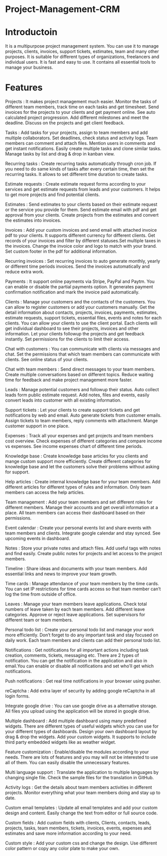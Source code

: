 # Project-Management-CRM

# Introductoin

It is a multipurpose project management system. You can use it to manage projects, clients, invoices, support tickets, estimates, team and many other purposes. It is suitable for different types of organizations, freelancers and individual users. It is fast and easy to use. It contains all essential tools to manage your business.



# Features

Projects : It makes project management much easier. Monitor the tasks of different team members, track time on each tasks and get timesheet. Send invoices for the projects to your clients and get payment online. See auto calculated project progression. Add different milestones and meet the deadline. Discuss on the projects and get client feedback.

Tasks : Add tasks for your projects, assign to team members and add multiple collaborators. Set deadlines, check status and activity logs. Team members can comment and attach files. Mention users in comments and get instant notifications. Easily create multiple tasks and clone similar tasks. Manage tasks by list and drag & drop in kanban view.

Recurring tasks : Create recurring tasks automatically through cron job. If you need to do same kinds of tasks after every certain time, then set the recurring tasks. It allows to set different time duration to create tasks.

Estimate requests : Create estimate request forms according to your services and get estimate requests from leads and your customers. It helps to get more projects and find potential clients.

 Estimates : Send estimates to your clients based on their estimate request or the service you provide for them. Send estimate email with pdf and get approval from your clients. Create projects from the estimates and convert the estimates into invoices.

Invoices : Add your custom invoices and send email with attached invoice pdf to your clients. It supports different currency for different clients. Get records of your invoices and filter by different statuses.Set multiple taxes in the invoices. Change the invoice color and logo to match with your brand. Set custom footer in the pdf for additional information.

Recurring invoices : Set recurring invoices to auto generate monthly, yearly or different time periods invoices. Send the invoices automatically and reduce extra work.

Payments : It support online payments via Stripe, PayPal and Paytm. You can enable or disable the partial payments option. It generates payment confirmation notification and mark the invoice paid automatically.

Clients : Manage your customers and the contacts of the customers. You can allow to register customers or add your customers manually. Get the detail information about contacts, projects, invoices, payments, estimates, estimate requests, support tickets, essential files, events and notes for each clients. You can allow your clients to use the client portal. Each clients will get individual dashboard to see their projects, invoices and other information. Let your clients followup the projects and get feedback instantly. Set permissions for the clients to limit their access.

Chat with customers : You can communicate with clients via messages and chat. Set the permissions that which team members can communicate with clients. See online status of your clients.

Chat with team members : Send direct messages to your team members. Create multiple conversations based on different topics. Reduce waiting time for feedback and make project management more faster.

Leads : Manage potential customers and followup their status. Auto collect leads form public estimate request. Add notes, files and events, easily convert leads into customer with all existing information.

Support tickets : Let your clients to create support tickets and get notifications by web and email. Auto generate tickets from customer emails. Assign tickets to team members, reply comments with attachment. Mange customer support in one place.

Expenses : Track all your expenses and get projects and team members cost overview. Check expenses of different categories and compare income vs expenses. See income expenses chart of different time periods.

Knowledge base : Create knowledge base articles for you clients and mange custom support more efficiently. Create different categories for knowledge base and let the customers solve their problems without asking for support.

Help articles : Create internal knowledge base for your team members. Add different articles for different types of rules and information. Only team members can access the help articles.

Team management : Add your team members and set different roles for different members. Manage their accounts and get overall information at a place. All team members can access their dashboard based on their permissions.

Event calendar : Create your personal events list and share events with team members and clients. Integrate google calendar and stay synced. See upcoming events in dashboard.

Notes : Store your private notes and attach files. Add useful tags with notes and find easily. Create public notes for projects and let access to the project members.

Timeline : Share ideas and documents with your team members. Add essential links and news to improve your team growth.

Time cards : Manage attendance of your team members by the time cards. You can set IP restrictions for time cards access so that team member can’t log the time from outside of office.

Leaves : Manage your team members leave applications. Check total numbers of leave taken by each team members. Add different leave categories. Approve or reject leave applications. Set supervisors for different team or team members.

Personal todo list : Create your personal todo list and manage your work more efficiently. Don’t forget to do any important task and stay focused on daily work. Each team members and clients can add their personal todo list.

Notifications : Get notifications for all important actions including task creation, comments, tickets, messaging etc. There are 2 types of notification. You can get the notification in the application and also in email.You can enable or disable all notifications and set who’ll get which notifications.

Push notifications : Get real time notifications in your browser using pusher.

reCaptcha : Add extra layer of security by adding google reCaptcha in all login forms.

Integrate google drive : You can use google drive as a alternative storage. All files you upload using the application will be stored in google drive.

Multiple dashboard : Add multiple dashboard using many predefined widgets. There are different types of useful widgets which you can use for your different types of dashboards. Design your own dashboard layout by drag & drop the widgets. Add your custom widgets. It supports to include third party embedded widgets like as weather widget.

Feature customization : Enable/disable the modules according to your needs. There are lots of features and you may will not be interested to use all of them. You can easily disable the unnecessary features.

Multi language support : Translate the application to multiple languages by changing single file. Check the sample files for the translation in GitHub.

Activity logs : Get the details about team members activities in different projects. Monitor everything what your team members doing and stay up to date.

Custom email templates : Update all email templates and add your custom design and content. Easily change the text from editor or full source code.

Custom fields : Add custom fields with clients, Clients, contacts, leads, projects, tasks, team members, tickets, invoices, events, expenses and estimates and save more information according to your need.

Custom style : Add your custom css and change the design. Use different color pattern or copy any color plate to make your own.




